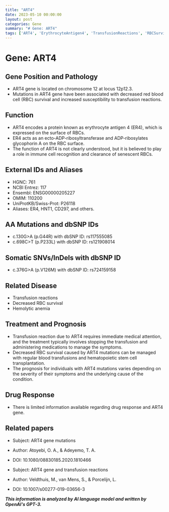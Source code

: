 ```yaml
---
title: "ART4"
date: 2023-05-10 00:00:00
layout: post
categories: Gene
summary: "# Gene: ART4"
tags: ['ART4', 'ErythrocyteAntigen4', 'TransfusionReactions', 'RBCSurvival', 'HemolyticAnemia', 'ADPRibosyltransferase', 'BloodTransfusions', 'HematopoieticStemCellTransplantation']
---
```


# Gene: ART4

## Gene Position and Pathology
- ART4 gene is located on chromosome 12 at locus 12p12.3.
- Mutations in ART4 gene have been associated with decreased red blood cell (RBC) survival and increased susceptibility to transfusion reactions.

## Function
- ART4 encodes a protein known as erythrocyte antigen 4 (ER4), which is expressed on the surface of RBCs.
- ER4 acts as an ecto-ADP-ribosyltransferase and ADP-ribosylates glycophorin A on the RBC surface.
- The function of ART4 is not clearly understood, but it is believed to play a role in immune cell recognition and clearance of senescent RBCs.

## External IDs and Aliases
- HGNC: 761
- NCBI Entrez: 117
- Ensembl: ENSG00000205227
- OMIM: 110200
- UniProtKB/Swiss-Prot: P26118
- Aliases: ER4, HNT1, CD297, and others.

## AA Mutations and dbSNP IDs
- c.130G>A (p.G44R) with dbSNP ID: rs117555085
- c.698C>T (p.P233L) with dbSNP ID: rs121908014

## Somatic SNVs/InDels with dbSNP ID
- c.376G>A (p.V126M) with dbSNP ID: rs724159158

## Related Disease
- Transfusion reactions
- Decreased RBC survival
- Hemolytic anemia

## Treatment and Prognosis
- Transfusion reaction due to ART4 requires immediate medical attention, and the treatment typically involves stopping the transfusion and administering medications to manage the symptoms.
- Decreased RBC survival caused by ART4 mutations can be managed with regular blood transfusions and hematopoietic stem cell transplantation.
- The prognosis for individuals with ART4 mutations varies depending on the severity of their symptoms and the underlying cause of the condition.

## Drug Response
- There is limited information available regarding drug response and ART4 gene.

## Related papers
- Subject: ART4 gene mutations
- Author: Atoyebi, O. A., & Adeyemo, T. A.
- DOI: 10.1080/08830185.2020.1810466

- Subject: ART4 gene and transfusion reactions
- Author: Veldthuis, M., van Mens, S., & Porcelijn, L.
- DOI: 10.1007/s00277-019-03656-3

**_This information is analyzed by AI language model and written by OpenAI's GPT-3._**